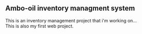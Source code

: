 ## Ambo-oil inventory managment system

This is an inventory management project that i'm working on...  
This is also my first web project.